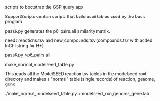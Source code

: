 
scripts to bootstrap the GSP query app

SupportScripts contain scripts that build ascii tables used by the basis program

pass6.py generates the p6_pairs.all similarity matrix.

  needs reactions.tsv and new_compounds.tsv (compounds.tsv with added InChI string for H+)

  pass6.py >p6_pairs.all


make_normal_modelseed_table.py

   This reads all the ModelSEED reaction tsv tables in the modelseed root directory 
    and makes a "normal" table (single records) of reaction, genome, gene.

./make_normal_modelseed_table.py >modelseed_rxn_genome_gene.tab 
